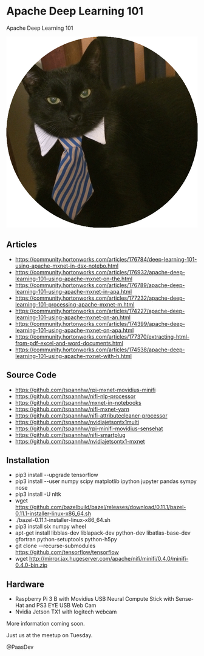 # Apache Deep Learning 101

Apache Deep Learning 101

![Deep Learning Cat](cat.gif)

## Articles

* https://community.hortonworks.com/articles/176784/deep-learning-101-using-apache-mxnet-in-dsx-notebo.html
* https://community.hortonworks.com/articles/176932/apache-deep-learning-101-using-apache-mxnet-on-the.html
* https://community.hortonworks.com/articles/176789/apache-deep-learning-101-using-apache-mxnet-in-apa.html
* https://community.hortonworks.com/articles/177232/apache-deep-learning-101-processing-apache-mxnet-m.html
* https://community.hortonworks.com/articles/174227/apache-deep-learning-101-using-apache-mxnet-on-an.html
* https://community.hortonworks.com/articles/174399/apache-deep-learning-101-using-apache-mxnet-on-apa.html
* https://community.hortonworks.com/articles/177370/extracting-html-from-pdf-excel-and-word-documents.html
* https://community.hortonworks.com/articles/174538/apache-deep-learning-101-using-apache-mxnet-with-h.html


## Source Code

* https://github.com/tspannhw/rpi-mxnet-movidius-minifi
* https://github.com/tspannhw/nifi-nlp-processor
* https://github.com/tspannhw/mxnet-in-notebooks
* https://github.com/tspannhw/nifi-mxnet-yarn
* https://github.com/tspannhw/nifi-attributecleaner-processor
* https://github.com/tspannhw/nvidiajetsontx1multi
* https://github.com/tspannhw/rpi-minifi-movidius-sensehat
* https://github.com/tspannhw/nifi-smartplug
* https://github.com/tspannhw/nvidiajetsontx1-mxnet

## Installation

* pip3 install --upgrade tensorflow
* pip3 install --user numpy scipy matplotlib ipython jupyter pandas sympy nose
* pip3 install -U nltk
* wget https://github.com/bazelbuild/bazel/releases/download/0.11.1/bazel-0.11.1-installer-linux-x86_64.sh
* ./bazel-0.11.1-installer-linux-x86_64.sh
* pip3 install six numpy wheel
* apt-get install libblas-dev liblapack-dev python-dev libatlas-base-dev gfortran python-setuptools python-h5py
* git clone --recurse-submodules https://github.com/tensorflow/tensorflow
* wget http://mirror.jax.hugeserver.com/apache/nifi/minifi/0.4.0/minifi-0.4.0-bin.zip


## Hardware

* Raspberry Pi 3 B with Movidius USB Neural Compute Stick with Sense-Hat and PS3 EYE USB Web Cam
* Nvidia Jetson TX1 with logitech webcam


More information coming soon.

Just us at the meetup on Tuesday.

@PaasDev
